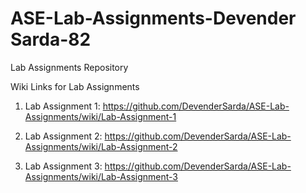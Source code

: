 # ASE-Lab-Assignments-Devender Sarda-82
Lab Assignments Repository

Wiki Links for Lab Assignments

1. Lab Assignment 1: https://github.com/DevenderSarda/ASE-Lab-Assignments/wiki/Lab-Assignment-1

2. Lab Assignment 2: https://github.com/DevenderSarda/ASE-Lab-Assignments/wiki/Lab-Assignment-2

3. Lab Assignment 3: https://github.com/DevenderSarda/ASE-Lab-Assignments/wiki/Lab-Assignment-3

